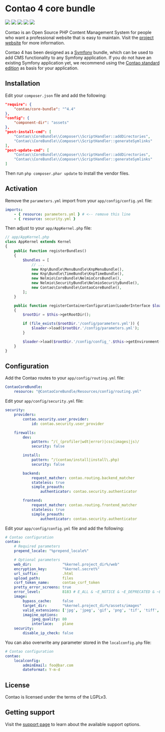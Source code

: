Contao 4 core bundle
====================

[![](https://img.shields.io/travis/contao/core-bundle/master.svg?style=flat-square)](https://travis-ci.org/contao/core-bundle/)
[![](https://img.shields.io/scrutinizer/g/contao/core-bundle/master.svg?style=flat-square)](https://scrutinizer-ci.com/g/contao/core-bundle/)
[![](https://img.shields.io/coveralls/contao/core-bundle/master.svg?style=flat-square)](https://coveralls.io/github/contao/core-bundle)
[![](https://img.shields.io/packagist/v/contao/core-bundle.svg?style=flat-square)](https://packagist.org/packages/contao/core-bundle)
[![](https://img.shields.io/packagist/dt/contao/core-bundle.svg?style=flat-square)](https://packagist.org/packages/contao/core-bundle)

Contao is an Open Source PHP Content Management System for people who want a
professional website that is easy to maintain. Visit the [project website][1]
for more information.

Contao 4 has been designed as a [Symfony][2] bundle, which can be used to add
CMS functionality to any Symfony application. If you do not have an existing
Symfony application yet, we recommend using the [Contao standard edition][3] as
basis for your application.


Installation
------------

Edit your `composer.json` file and add the following:

```json
"require": {
    "contao/core-bundle": "^4.4"
},
"config": {
    "component-dir": "assets"
},
"post-install-cmd": [
    "Contao\\CoreBundle\\Composer\\ScriptHandler::addDirectories",
    "Contao\\CoreBundle\\Composer\\ScriptHandler::generateSymlinks"
],
"post-update-cmd": [
    "Contao\\CoreBundle\\Composer\\ScriptHandler::addDirectories",
    "Contao\\CoreBundle\\Composer\\ScriptHandler::generateSymlinks"
]
```

Then run `php composer.phar update` to install the vendor files.


Activation
----------

Remove the `parameters.yml` import from your `app/config/config.yml` file:

```yml
imports:
    - { resource: parameters.yml } # <-- remove this line
    - { resource: security.yml }
```

Then adjust to your `app/AppKernel.php` file:

```php
// app/AppKernel.php
class AppKernel extends Kernel
{
    public function registerBundles()
    {
        $bundles = [
            // ...
            new Knp\Bundle\MenuBundle\KnpMenuBundle(),
            new Knp\Bundle\TimeBundle\KnpTimeBundle(),
            new Nelmio\CorsBundle\NelmioCorsBundle(),
            new Nelmio\SecurityBundle\NelmioSecurityBundle(),
            new Contao\CoreBundle\ContaoCoreBundle(),
        ];
    }

    public function registerContainerConfiguration(LoaderInterface $loader)
    {
        $rootDir = $this->getRootDir();

        if (file_exists($rootDir.'/config/parameters.yml')) {
            $loader->load($rootDir.'/config/parameters.yml');
        }

        $loader->load($rootDir.'/config/config_'.$this->getEnvironment().'.yml');
    }
}
```


Configuration
-------------

Add the Contao routes to your `app/config/routing.yml` file:

```yml
ContaoCoreBundle:
    resource: "@ContaoCoreBundle/Resources/config/routing.yml"
```

Edit your `app/config/security.yml` file:

```yml
security:
    providers:
        contao.security.user_provider:
            id: contao.security.user_provider

    firewalls:
        dev:
            pattern: ^/(_(profiler|wdt|error)|css|images|js)/
            security: false

        install:
            pattern: ^/(contao/install|install\.php)
            security: false

        backend:
            request_matcher: contao.routing.backend_matcher
            stateless: true
            simple_preauth:
                authenticator: contao.security.authenticator

        frontend:
            request_matcher: contao.routing.frontend_matcher
            stateless: true
            simple_preauth:
                authenticator: contao.security.authenticator
```

Edit your `app/config/config.yml` file and add the following:

```yml
# Contao configuration
contao:
    # Required parameters
    prepend_locale: "%prepend_locale%"

    # Optional parameters
    web_dir:              "%kernel.project_dir%/web"
    encryption_key:       "%kernel.secret%"
    url_suffix:           .html
    upload_path:          files
    csrf_token_name:      contao_csrf_token
    pretty_error_screens: true
    error_level:          8183 # E_ALL & ~E_NOTICE & ~E_DEPRECATED & ~E_USER_DEPRECATED
    image:
        bypass_cache:     false
        target_dir:       "%kernel.project_dir%/assets/images"
        valid_extensions: ['jpg', 'jpeg', 'gif', 'png', 'tif', 'tiff', 'bmp', 'svg', 'svgz']
        imagine_options:
            jpeg_quality: 80
            interlace:    plane
    security:
        disable_ip_check: false
```

You can also overwrite any parameter stored in the `localconfig.php` file:

```yml
# Contao configuration
contao:
    localconfig:
        adminEmail: foo@bar.com
        dateFormat: Y-m-d
```


License
-------

Contao is licensed under the terms of the LGPLv3.


Getting support
---------------

Visit the [support page][4] to learn about the available support options.


[1]: https://contao.org
[2]: https://symfony.com
[3]: https://github.com/contao/standard-edition
[4]: https://contao.org/en/support.html

